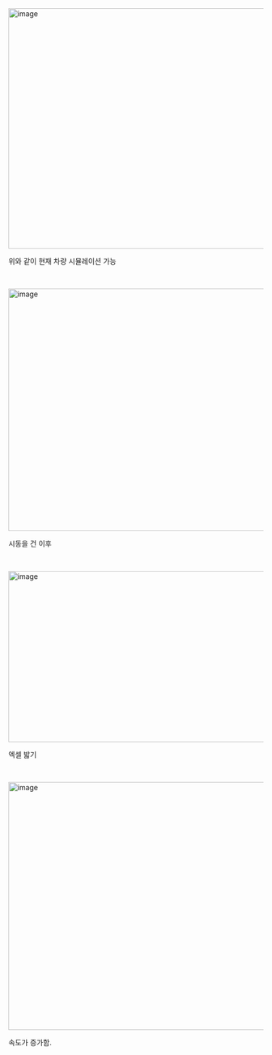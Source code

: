 <img width="590" height="475" alt="image" src="https://github.com/user-attachments/assets/121f7879-ed94-4fbd-842b-49258fdd6735" />

위와 같이 현재 차량 시뮬레이션 가능

&nbsp;
&nbsp;

<img width="608" height="479" alt="image" src="https://github.com/user-attachments/assets/f599af2c-0f1c-4450-9c7c-8f2540255a21" />

시동을 건 이후

&nbsp;
&nbsp;

<img width="1019" height="338" alt="image" src="https://github.com/user-attachments/assets/b236ffc6-d311-4883-ba7d-51966360ae1e" />

엑셀 밟기

&nbsp;
&nbsp;

<img width="594" height="490" alt="image" src="https://github.com/user-attachments/assets/40f0c919-7a8d-459b-8dd3-4245506db471" />

속도가 증가함.
